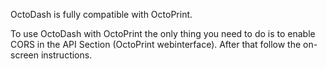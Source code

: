 OctoDash is fully compatible with OctoPrint.

To use OctoDash with OctoPrint the only thing you need to do is to enable CORS in the API Section (OctoPrint webinterface). After that follow the on-screen instructions.
